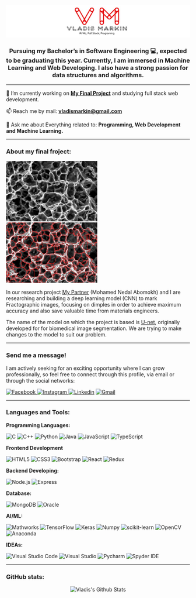<img src="logo.png" alt="logo"/>

<h3 align="center">
Pursuing my Bachelor’s in Software Engineering 💻, expected to be graduating this year. Currently, I am immersed in Machine Learning and Web Developing. 
I also have a strong passion for  data structures and algorithms. 
</h3>

---

🔬 I’m currently working on [**My Final Project**](www.lmd.co.il) and studying full stack web development.

📫 Reach me by mail: **vladismarkin@gmail.com**

💬 Ask me about Everything related to: **Programming, Web Development and Machine Learning.**

---

### About my final froject:

<img src="fruc.jpg" alt="fruc" width="250" height="165"/>&nbsp;
<img src="maskfruc.jpg" alt="maskfruc" width="250" height="165"/>

In our research project [My Partner](https://github.com/Mohamab29) (Mohamed Nedal Abomokh) and I are researching and building a deep learning model (CNN) to mark Fractographic images, focusing on dimples in order to achieve maximum accuracy and also save valuable time from materials engineers.

The name of the model on which the project is based is [U-net](https://arxiv.org/abs/1505.04597), originally developed for for biomedical image segmentation.
We are trying to make changes to the model to suit our problem.

---

### Send me a message!

<p>
I am actively seeking for an exciting opportunity where I can grow professionally, so feel free to connect through this profile, via email or
through the social networks:
</p>

<p>
  <a href="https://www.facebook.com/vladis">
    <img alt="Facebook" src="https://img.shields.io/badge/Facebook-1877f2?logo=Facebook&logoColor=white&style=for-the-badge" />
  </a>
  <a href="https://www.instagram.com/vladis_markin/">
    <img alt="Instagram" src="https://img.shields.io/badge/Instagram-E4405F?logo=instagram&logoColor=white&style=for-the-badge" />
  </a>
  <a href="https://www.linkedin.com/in/vladismarkin/"><img alt="Linkedin" src="https://img.shields.io/badge/linkedin-0077B5?logo=linkedin&logoColor=white&style=for-the-badge" /></a>
  <a href="vladismarkin@gmail.com"><img alt="Gmail" src="https://img.shields.io/badge/Mail-EA4335?logo=Gmail&logoColor=white&style=for-the-badge" /></a>
</p>

---

### Languages and Tools:

**Programming Languages:**

<p>
  <img alt="C" src="https://img.shields.io/badge/C-A8B9CC?logo=C&logoColor=white&style=for-the-badge" />

  <img alt="C++" src="https://img.shields.io/badge/C++-00599C?logo=C&logoColor=white&style=for-the-badge" />

  <img alt="Python" src="https://img.shields.io/badge/Python-3776AB?logo=Python&logoColor=white&style=for-the-badge" />

  <img alt="Java" src="https://img.shields.io/badge/Java-007396?logo=java&logoColor=white&style=for-the-badge" />

  <img alt="JavaScript" src="https://img.shields.io/badge/JavaScript-F7DF1E?logo=JavaScript&logoColor=white&style=for-the-badge" />

  <img alt="TypeScript" src="https://img.shields.io/badge/TypeScript-3178c6?logo=TypeScript&logoColor=white&style=for-the-badge" />   
</p>

**Frontend Development**

<p>
  <img alt="HTML5" src="https://img.shields.io/badge/HTML5-E34F26?logo=HTML5&logoColor=white&style=for-the-badge" />

  <img alt="CSS3" src="https://img.shields.io/badge/CSS3-1572B6?logo=CSS3&logoColor=white&style=for-the-badge" />

  <img alt="Bootstrap" src="https://img.shields.io/badge/Bootstrap-7952B3?logo=Bootstrap&logoColor=white&style=for-the-badge" />

  <img alt="React" src="https://img.shields.io/badge/React-61DAFB?logo=React&logoColor=white&style=for-the-badge" />

  <img alt="Redux" src="https://img.shields.io/badge/Redux-764ABC?logo=Redux&logoColor=white&style=for-the-badge" />
</p>

**Backend Developing:**

<p>
  <img alt="Node.js" src="https://img.shields.io/badge/Node.js-339933?logo=Node.js&logoColor=white&style=for-the-badge" />

  <img alt="Express" src="https://img.shields.io/badge/Express-000000?logo=Express&logoColor=white&style=for-the-badge" />
</p>

**Database:**

<p>
  <img alt="MongoDB" src="https://img.shields.io/badge/MongoDB-47A248?logo=MongoDB&logoColor=white&style=for-the-badge" />

  <img alt="Oracle" src="https://img.shields.io/badge/Oracle-F80000?logo=Oracle&logoColor=white&style=for-the-badge" />

</p>

**AI/ML:**

<p>
  <img alt="Mathworks" src="https://img.shields.io/badge/MathLab-0076a8?logo=Mathworks&logoColor=white&style=for-the-badge" />

  <img alt="TensorFlow" src="https://img.shields.io/badge/TensorFlow-FF6F00?logo=TensorFlow&logoColor=white&style=for-the-badge" />
  
  <img alt="Keras" src="https://img.shields.io/badge/Keras-D00000?logo=Keras&logoColor=white&style=for-the-badge" />

  <img alt="Numpy" src="https://img.shields.io/badge/Numpy-013243?logo=Numpy&logoColor=white&style=for-the-badge" />

  <img alt="scikit-learn" src="https://img.shields.io/badge/scikit learn-F7931E?logo=scikit-learn&logoColor=white&style=for-the-badge" />

  <img alt="OpenCV" src="https://img.shields.io/badge/OpenCV-F78C40?logo=OpenCV&logoColor=white&style=for-the-badge" />

  <img alt="Anaconda" src="https://img.shields.io/badge/Anaconda-44A833?logo=Anaconda&logoColor=white&style=for-the-badge" />

</p>

**IDEAs:**

<p>
  <img alt="Visual Studio Code" src="https://img.shields.io/badge/Visual Studio Code-007acc?logo=Visual Studio Code&logoColor=white&style=for-the-badge" />

  <img alt="Visual Studio" src="https://img.shields.io/badge/Visual Studio-5C2D91?logo=Visual Studio&logoColor=white&style=for-the-badge" />

  <img alt="Pycharm" src="https://img.shields.io/badge/Pycharm-000000?logo=Pycharm&logoColor=white&style=for-the-badge" />

  <img alt="Spyder IDE" src="https://img.shields.io/badge/Spyder-FF0000?logo=Spyder IDE&logoColor=white&style=for-the-badge" />

</p>

---

### GitHub stats:

<div align="center"><img src="https://github-readme-stats.vercel.app/api?username=vl4d1s&include_all_commits=true&count_private=true&show_icons=true&line_height=20&title_color=7A7ADB&icon_color=2234AE&text_color=D3D3D3&bg_color=0,000000,130F40" alt="Vladis's Github Stats"></div>
